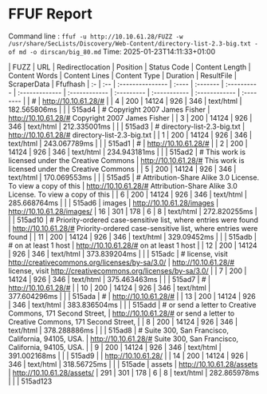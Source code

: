 # FFUF Report

  Command line : `ffuf -u http://10.10.61.28/FUZZ -w /usr/share/SecLists/Discovery/Web-Content/directory-list-2.3-big.txt -of md -o dirscan/big_80.md`
  Time: 2025-01-23T14:11:33&#43;01:00

  | FUZZ | URL | Redirectlocation | Position | Status Code | Content Length | Content Words | Content Lines | Content Type | Duration | ResultFile | ScraperData | Ffufhash
  | :- | :-- | :--------------- | :---- | :------- | :---------- | :------------- | :------------ | :--------- | :----------- | :------------ | :-------- |
  | # | http://10.10.61.28/# |  | 4 | 200 | 14124 | 926 | 346 | text/html | 182.565806ms |  |  | 515ad4
  | # Copyright 2007 James Fisher | http://10.10.61.28/# Copyright 2007 James Fisher |  | 3 | 200 | 14124 | 926 | 346 | text/html | 212.335001ms |  |  | 515ad3
  | # directory-list-2.3-big.txt | http://10.10.61.28/# directory-list-2.3-big.txt |  | 1 | 200 | 14124 | 926 | 346 | text/html | 243.067789ms |  |  | 515ad1
  | # | http://10.10.61.28/# |  | 2 | 200 | 14124 | 926 | 346 | text/html | 234.943181ms |  |  | 515ad2
  | # This work is licensed under the Creative Commons | http://10.10.61.28/# This work is licensed under the Creative Commons |  | 5 | 200 | 14124 | 926 | 346 | text/html | 170.069553ms |  |  | 515ad5
  | # Attribution-Share Alike 3.0 License. To view a copy of this | http://10.10.61.28/# Attribution-Share Alike 3.0 License. To view a copy of this |  | 6 | 200 | 14124 | 926 | 346 | text/html | 285.668764ms |  |  | 515ad6
  | images | http://10.10.61.28/images | http://10.10.61.28/images/ | 16 | 301 | 178 | 6 | 8 | text/html | 272.820255ms |  |  | 515ad10
  | # Priority-ordered case-sensitive list, where entries were found | http://10.10.61.28/# Priority-ordered case-sensitive list, where entries were found |  | 11 | 200 | 14124 | 926 | 346 | text/html | 329.09452ms |  |  | 515adb
  | # on at least 1 host | http://10.10.61.28/# on at least 1 host |  | 12 | 200 | 14124 | 926 | 346 | text/html | 373.839204ms |  |  | 515adc
  | # license, visit http://creativecommons.org/licenses/by-sa/3.0/ | http://10.10.61.28/# license, visit http://creativecommons.org/licenses/by-sa/3.0/ |  | 7 | 200 | 14124 | 926 | 346 | text/html | 375.463463ms |  |  | 515ad7
  | # | http://10.10.61.28/# |  | 10 | 200 | 14124 | 926 | 346 | text/html | 377.604296ms |  |  | 515ada
  | # | http://10.10.61.28/# |  | 13 | 200 | 14124 | 926 | 346 | text/html | 383.836504ms |  |  | 515add
  | # or send a letter to Creative Commons, 171 Second Street, | http://10.10.61.28/# or send a letter to Creative Commons, 171 Second Street, |  | 8 | 200 | 14124 | 926 | 346 | text/html | 378.288886ms |  |  | 515ad8
  | # Suite 300, San Francisco, California, 94105, USA. | http://10.10.61.28/# Suite 300, San Francisco, California, 94105, USA. |  | 9 | 200 | 14124 | 926 | 346 | text/html | 391.002168ms |  |  | 515ad9
  |  | http://10.10.61.28/ |  | 14 | 200 | 14124 | 926 | 346 | text/html | 318.56725ms |  |  | 515ade
  | assets | http://10.10.61.28/assets | http://10.10.61.28/assets/ | 291 | 301 | 178 | 6 | 8 | text/html | 282.865978ms |  |  | 515ad123
  